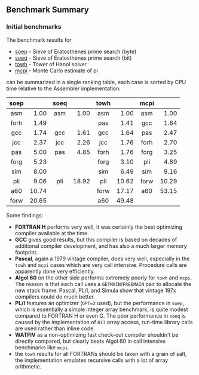 ## Benchmark Summary

### Initial benchmarks

The benchmark results for
- [soep](codes/README_soep.md#user-content-benchmarks) -
  Sieve of Eratosthenes prime search (byte)
- [soeq](codes/README_soeq.md#user-content-benchmarks) -
  Sieve of Eratosthenes prime search (bit)
- [towh](codes/README_towh.md#user-content-benchmarks) -
  Tower of Hanoi solver
- [mcpi](codes/README_mcpi.md#user-content-benchmarks) -
  Monte Carlo estimate of pi

can be summarized in a single ranking table, each case is sorted
by CPU time relative to the Assembler implementation:

|  soep |       |  soeq |       |  towh |       |  mcpi |       |
| :--: | -----: | :--: | -----: | :--: | -----: | :--: | -----: |
|  asm |   1.00 |  asm |   1.00 |  asm |   1.00 |  asm |   1.00 |
| forh |   1.49 |      |        |  pas |   1.41 |  gcc |   1.84 |
|  gcc |   1.74 |  gcc |   1.61 |  gcc |   1.64 |  pas |   2.47 |
|  jcc |   2.37 |  jcc |   2.26 |  jcc |   1.76 | forh |   2.70 |
|  pas |   5.00 |  pas |   4.85 | forh |   1.76 | forg |   3.25 |
| forg |   5.23 |      |        | forg |   3.10 |  pli |   4.89 |
|  sim |   8.00 |      |        |  sim |   6.49 |  sim |   9.16 |
|  pli |   9.06 |  pli |  18.92 |  pli |  10.62 | forw |  10.29 |
|  a60 |  10.74 |      |        | forw |  17.17 |  a60 |  53.15 |
| forw |  20.65 |      |        |  a60 |  49.48 |      |        |

Some findings:
- **FORTRAN H** performs very well, it was certainly the best optimizing
  compiler available at the time.
- **GCC** gives good results, but this compiler is based on decades of
  additional compiler development, and has also a much larger memory
  footprint.
- **Pascal**, again a 1979 vintage compiler, does very well, especially in
  the `towh` and `mcpi` cases which are very call intensive. Procedure calls
  are apparently done very efficiently.
- **Algol 60** on the other side performs extremely poorly for `towh` and
  `mcpi`. The reason is that each call uses a `GETMAIN`/`FREEMAIN` pair to
  allocate the new stack frame. Pascal, PL/I, and Simula show that
  vintage 197x compilers could do much better.
- **PL/I** features an optimizer (`OPT=2` used), but the performance
  in `soep`, which is essentially a simple integer array benchmark,
  is quite modest compared to FORTRAN H or even G.
  The poor performance  in `soeq` is caused by the implementation of
  `BIT` array access, run-time library calls are used rather than inline
  code.
- **WATFIV** as a non-optimizing fast check-out compiler shouldn't be
  directly compared, but clearly beats Algol 60 in call intensive
  benchmarks like `mcpi`.
- the `towh` results for all FORTRANs should be taken with a grain of salt,
  the implementation emulates recursive calls with a lot of array arithmetic.
